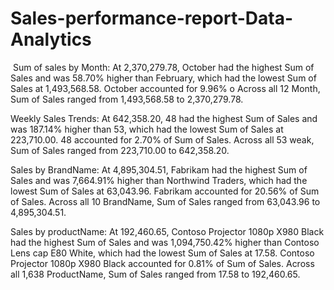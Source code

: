 # Sales-performance-report-Data-Analytics
﻿
Sum of sales by Month:
﻿At 2,370,279.78, October had the highest Sum of Sales and was 58.70% higher than February, which had the lowest Sum of Sales at 1,493,568.58.
﻿October accounted for 9.96% o
﻿Across all 12 Month, Sum of Sales ranged from 1,493,568.58 to 2,370,279.78.﻿

Weekly Sales Trends:
﻿At 642,358.20, 48 had the highest Sum of Sales and was 187.14% higher than 53, which had the lowest Sum of Sales at 223,710.00.
﻿48 accounted for 2.70% of Sum of Sales.
﻿Across all 53 weak, Sum of Sales ranged from 223,710.00 to 642,358.20.

Sales by BrandName:
﻿At 4,895,304.51, Fabrikam had the highest Sum of Sales and was 7,664.91% higher than Northwind Traders, which had the lowest Sum of Sales at 63,043.96.﻿﻿
﻿﻿Fabrikam accounted for 20.56% of Sum of Sales.﻿﻿
﻿Across all 10 BrandName, Sum of Sales ranged from 63,043.96 to 4,895,304.51.﻿﻿

Sales by productName:
At 192,460.65, Contoso Projector 1080p X980 Black had the highest Sum of Sales and was 1,094,750.42% higher than Contoso Lens cap E80 White, which had the lowest Sum of Sales at 17.58.
﻿Contoso Projector 1080p X980 Black accounted for 0.81% of Sum of Sales.
﻿Across all 1,638 ProductName, Sum of Sales ranged from 17.58 to 192,460.65.
﻿
